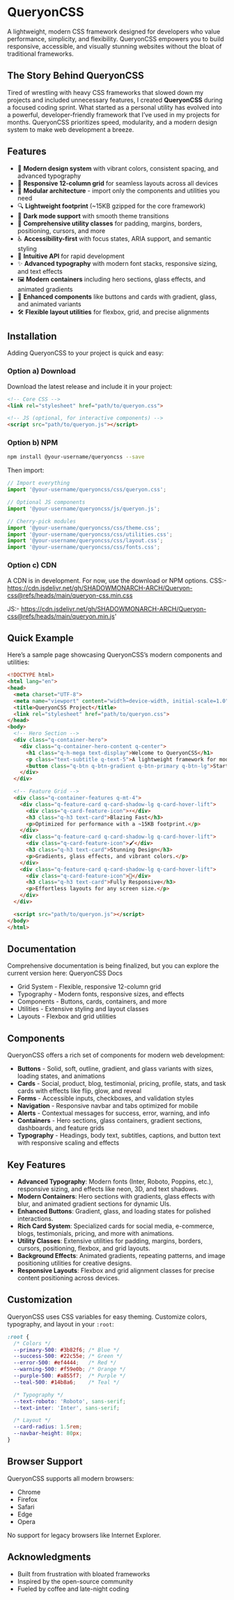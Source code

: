 # QueryonCSS

A lightweight, modern CSS framework designed for developers who value performance, simplicity, and flexibility. QueryonCSS empowers you to build responsive, accessible, and visually stunning websites without the bloat of traditional frameworks.

## The Story Behind QueryonCSS

Tired of wrestling with heavy CSS frameworks that slowed down my projects and included unnecessary features, I created **QueryonCSS** during a focused coding sprint. What started as a personal utility has evolved into a powerful, developer-friendly framework that I’ve used in my projects for months. QueryonCSS prioritizes speed, modularity, and a modern design system to make web development a breeze.

## Features

- 🎨 **Modern design system** with vibrant colors, consistent spacing, and advanced typography
- 📱 **Responsive 12-column grid** for seamless layouts across all devices
- 🧩 **Modular architecture** - import only the components and utilities you need
- 🔍 **Lightweight footprint** (\~15KB gzipped for the core framework)
- 🌙 **Dark mode support** with smooth theme transitions
- 🧰 **Comprehensive utility classes** for padding, margins, borders, positioning, cursors, and more
- ♿ **Accessibility-first** with focus states, ARIA support, and semantic styling
- 🚀 **Intuitive API** for rapid development
- ✨ **Advanced typography** with modern font stacks, responsive sizing, and text effects
- 🖼️ **Modern containers** including hero sections, glass effects, and animated gradients
- 🔳 **Enhanced components** like buttons and cards with gradient, glass, and animated variants
- 🛠️ **Flexible layout utilities** for flexbox, grid, and precise alignments

## Installation

Adding QueryonCSS to your project is quick and easy:

### Option a) Download

Download the latest release and include it in your project:

```html
<!-- Core CSS -->
<link rel="stylesheet" href="path/to/queryon.css">

<!-- JS (optional, for interactive components) -->
<script src="path/to/queryon.js"></script>
```

### Option b) NPM

```bash
npm install @your-username/queryoncss --save
```

Then import:

```javascript
// Import everything
import '@your-username/queryoncss/css/queryon.css';

// Optional JS components
import '@your-username/queryoncss/js/queryon.js';

// Cherry-pick modules
import '@your-username/queryoncss/css/theme.css';
import '@your-username/queryoncss/css/utilities.css';
import '@your-username/queryoncss/css/layout.css';
import '@your-username/queryoncss/css/fonts.css';
```

### Option c) CDN 

A CDN is in development. For now, use the download or NPM options.
CSS:- https://cdn.jsdelivr.net/gh/SHADOWMONARCH-ARCH/Queryon-css@refs/heads/main/queryon-css.min.css

JS:- https://cdn.jsdelivr.net/gh/SHADOWMONARCH-ARCH/Queryon-css@refs/heads/main/queryon.min.js'

## Quick Example

Here’s a sample page showcasing QueryonCSS’s modern components and utilities:

```html
<!DOCTYPE html>
<html lang="en">
<head>
  <meta charset="UTF-8">
  <meta name="viewport" content="width=device-width, initial-scale=1.0">
  <title>QueryonCSS Project</title>
  <link rel="stylesheet" href="path/to/queryon.css">
</head>
<body>
  <!-- Hero Section -->
  <div class="q-container-hero">
    <div class="q-container-hero-content q-center">
      <h1 class="q-h-mega text-display">Welcome to QueryonCSS</h1>
      <p class="text-subtitle q-text-5">A lightweight framework for modern web development.</p>
      <button class="q-btn q-btn-gradient q-btn-primary q-btn-lg">Start Building</button>
    </div>
  </div>

  <!-- Feature Grid -->
  <div class="q-container-features q-mt-4">
    <div class="q-feature-card q-card-shadow-lg q-card-hover-lift">
      <div class="q-card-feature-icon">⚡</div>
      <h3 class="q-h3 text-card">Blazing Fast</h3>
      <p>Optimized for performance with a ~15KB footprint.</p>
    </div>
    <div class="q-feature-card q-card-shadow-lg q-card-hover-lift">
      <div class="q-card-feature-icon">🖌️</div>
      <h3 class="q-h3 text-card">Stunning Design</h3>
      <p>Gradients, glass effects, and vibrant colors.</p>
    </div>
    <div class="q-feature-card q-card-shadow-lg q-card-hover-lift">
      <div class="q-card-feature-icon">📱</div>
      <h3 class="q-h3 text-card">Fully Responsive</h3>
      <p>Effortless layouts for any screen size.</p>
    </div>
  </div>

  <script src="path/to/queryon.js"></script>
</body>
</html>
```

## Documentation

Comprehensive documentation is being finalized, but you can explore the current version here: QueryonCSS Docs

- Grid System - Flexible, responsive 12-column grid
- Typography - Modern fonts, responsive sizes, and effects
- Components - Buttons, cards, containers, and more
- Utilities - Extensive styling and layout classes
- Layouts - Flexbox and grid utilities

## Components

QueryonCSS offers a rich set of components for modern web development:

- **Buttons** - Solid, soft, outline, gradient, and glass variants with sizes, loading states, and animations
- **Cards** - Social, product, blog, testimonial, pricing, profile, stats, and task cards with effects like flip, glow, and reveal
- **Forms** - Accessible inputs, checkboxes, and validation styles
- **Navigation** - Responsive navbar and tabs optimized for mobile
- **Alerts** - Contextual messages for success, error, warning, and info
- **Containers** - Hero sections, glass containers, gradient sections, dashboards, and feature grids
- **Typography** - Headings, body text, subtitles, captions, and button text with responsive scaling and effects

## Key Features

- **Advanced Typography**: Modern fonts (Inter, Roboto, Poppins, etc.), responsive sizing, and effects like neon, 3D, and text shadows.
- **Modern Containers**: Hero sections with gradients, glass effects with blur, and animated gradient sections for dynamic UIs.
- **Enhanced Buttons**: Gradient, glass, and loading states for polished interactions.
- **Rich Card System**: Specialized cards for social media, e-commerce, blogs, testimonials, pricing, and more with animations.
- **Utility Classes**: Extensive utilities for padding, margins, borders, cursors, positioning, flexbox, and grid layouts.
- **Background Effects**: Animated gradients, repeating patterns, and image positioning utilities for creative designs.
- **Responsive Layouts**: Flexbox and grid alignment classes for precise content positioning across devices.

## Customization

QueryonCSS uses CSS variables for easy theming. Customize colors, typography, and layout in your `:root`:

```css
:root {
  /* Colors */
  --primary-500: #3b82f6; /* Blue */
  --success-500: #22c55e; /* Green */
  --error-500: #ef4444;   /* Red */
  --warning-500: #f59e0b; /* Orange */
  --purple-500: #a855f7;  /* Purple */
  --teal-500: #14b8a6;    /* Teal */

  /* Typography */
  --text-roboto: 'Roboto', sans-serif;
  --text-inter: 'Inter', sans-serif;

  /* Layout */
  --card-radius: 1.5rem;
  --navbar-height: 80px;
}
```

## Browser Support

QueryonCSS supports all modern browsers:

- Chrome
- Firefox
- Safari
- Edge
- Opera

No support for legacy browsers like Internet Explorer.



## Acknowledgments

- Built from frustration with bloated frameworks
- Inspired by the open-source community
- Fueled by coffee and late-night coding

